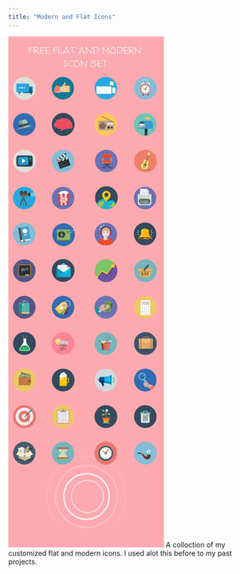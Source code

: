 ```yaml
---
title: "Modern and Flat Icons"
---
```


![Preview of My Flat Icons](../assets/img/work/proj-3/freeflaticonset.jpg 'A colloction of my customized flat and modern icons. I used alot this before to my past projects.')
A colloction of my customized flat and modern icons. I used alot this before to my past projects.